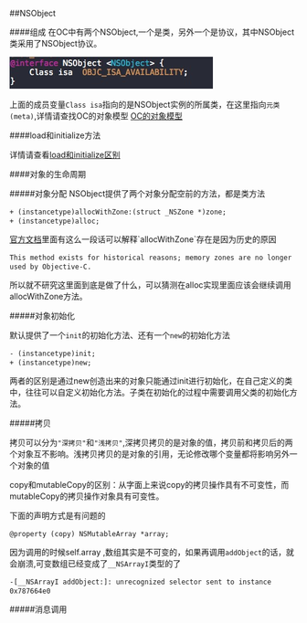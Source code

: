 ##NSObject

####组成
在OC中有两个NSObject,一个是类，另外一个是协议，其中NSObject类采用了NSObject协议。

![NSObject_struct](./1_NSObject_Struct.png)

上面的成员变量`Class isa`指向的是NSObject实例的所属类，在这里指向`元类(meta)`,详情请查找OC的对象模型
[OC的对象模型](http://www.liuchendi.com/2014/08/26/iOS/3_runtime/)

####load和initialize方法

详情请查看[load和initialize区别](http://www.liuchendi.com/2014/09/10/iOS/5_load_initialize/)

####对象的生命周期

#####对象分配
NSObject提供了两个对象分配空前的方法，都是类方法
	
	+ (instancetype)allocWithZone:(struct _NSZone *)zone;
	+ (instancetype)alloc;

[官方文档](https://developer.apple.com/library/mac/documentation/Cocoa/Reference/Foundation/Classes/NSObject_Class/index.html#//apple_ref/occ/clm/NSObject/allocWithZone:)里面有这么一段话可以解释`allocWithZone`存在是因为历史的原因

	This method exists for historical reasons; memory zones are no longer used by Objective-C.
	
所以就不研究这里面到底是做了什么，可以猜测在alloc实现里面应该会继续调用allocWithZone方法。

#####对象初始化

默认提供了一个`init`的初始化方法、还有一个`new`的初始化方法
	
	- (instancetype)init;
	+ (instancetype)new;

两者的区别是通过new创造出来的对象只能通过init进行初始化，在自己定义的类中，往往可以自定义初始化方法。子类在初始化的过程中需要调用父类的初始化方法。

#####拷贝

拷贝可以分为`"深拷贝"`和`"浅拷贝"`,深拷贝拷贝的是对象的值，拷贝前和拷贝后的两个对象互不影响。浅拷贝拷贝的是对象的引用，无论修改哪个变量都将影响另外一个对象的值

copy和mutableCopy的区别：从字面上来说copy的拷贝操作具有不可变性，而mutableCopy的拷贝操作对象具有可变性。

下面的声明方式是有问题的

	@property (copy) NSMutableArray *array;
因为调用的时候self.array ,数组其实是不可变的，如果再调用`addObject`的话，就会崩溃,可变数组已经变成了`__NSArrayI`类型的了
	
	-[__NSArrayI addObject:]: unrecognized selector sent to instance 0x787664e0
	
#####消息调用

